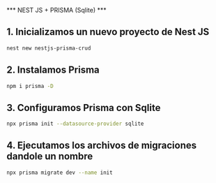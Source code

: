 *** NEST JS + PRISMA (Sqlite) ***

## 1. Inicializamos un nuevo proyecto de Nest JS

```bash
nest new nestjs-prisma-crud
```
## 2. Instalamos Prisma

```bash
npm i prisma -D
```

## 3. Configuramos Prisma con Sqlite

```bash
npx prisma init --datasource-provider sqlite
```

## 4. Ejecutamos los archivos de migraciones dandole un nombre

```bash
npx prisma migrate dev --name init
```

